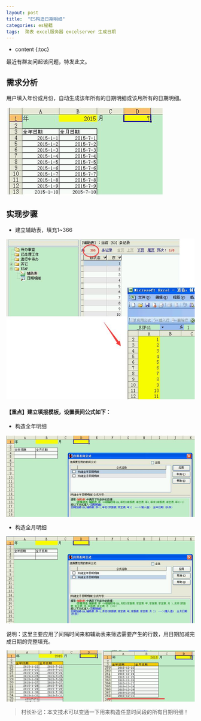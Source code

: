 ```yaml
---
layout: post
title:  "ES构造日期明细"
categories: es秘籍
tags:  聚表 excel服务器 excelserver 生成日期
---
```


* content
{:toc}

最近有群友问起该问题，特发此文。

## 需求分析
用户填入年份或月份，自动生成该年所有的日期明细或该月所有的日期明细。
 
![](/img/ess10-1.jpg)

## 实现步骤
* 建立辅助表，填充1~366
 
![](/img/ess10-2.jpg)
 
#### 【重点】建立填报模板，设置表间公式如下： 
* 构造全年明细
 
![](/img/ess10-3.jpg)

* 构造全月明细
 
![](/img/ess10-4.jpg)

说明：这里主要应用了间隔时间来和辅助表来筛选需要产生的行数，用日期加减完成日期的完整填充。

![](/img/ess10-5.jpg)

> 村长补记：本文技术可以变通一下用来构造任意时间段的所有日期明细！